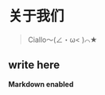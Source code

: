 <h1 m-t-4 lg:m-t-0>关于我们</h1>

> Ciallo～(∠・ω< )⌒★

## write here

**Markdown enabled**

<script setup lang="ts">
// override page title with this
import { useTitle } from '@vueuse/core'
import { useSSRContext } from 'vue'
import { SiteConfiguration } from '@/site'

useTitle(`关于我们 | ${SiteConfiguration.titleSuffix}`)
if (import.meta.env.SSR) {
  const context = useSSRContext()
  if (context) {
    context.titlePrefix = '关于我们 | '
  }
}
</script>
